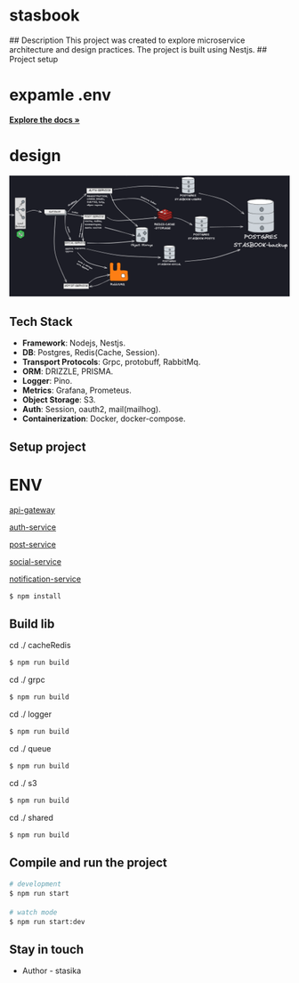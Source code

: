 <h1> stasbook </h1>
## Description
This project was created to explore microservice architecture and design practices. The project is built using Nestjs.
## Project setup

# expamle .env

<a href="https://github.com/stasiska/stasbookrepo/blob/main/nestjsmicroservice.png"><strong>Explore the docs »</strong></a>

# design

![System Design](https://github.com/stasiska/stasbookrepo/blob/main/nestjsmicroservice.png?raw=true)


## Tech Stack

- **Framework**: Nodejs, Nestjs. 
- **DB**: Postgres, Redis(Cache, Session).
- **Transport Protocols**: Grpc, protobuff, RabbitMq.
- **ORM**: DRIZZLE, PRISMA.
- **Logger**: Pino.
- **Metrics**: Grafana, Prometeus.
- **Object Storage**: S3.
- **Auth**: Session, oauth2, mail(mailhog).
- **Containerization**: Docker, docker-compose.
## Setup project

# ENV

[api-gateway](https://github.com/stasiska/stasbookrepo/tree/main/apps/api-gateway)

[auth-service](https://github.com/stasiska/stasbookrepo/tree/main/apps/auth-service)

[post-service](https://github.com/stasiska/stasbookrepo/tree/main/apps/post-service)

[social-service](https://github.com/stasiska/stasbookrepo/tree/main/apps/social-service)

[notification-service](https://github.com/stasiska/stasbookrepo/tree/main/apps/notification-service)

```bash
$ npm install
```

## Build lib

cd ./ cacheRedis 

```bash
$ npm run build
```

cd ./ grpc 

```bash
$ npm run build
```

cd ./ logger 

```bash
$ npm run build
```

cd ./ queue 

```bash
$ npm run build
```

cd ./ s3 

```bash
$ npm run build
```

cd ./ shared 

```bash
$ npm run build
```

## Compile and run the project

```bash
# development
$ npm run start

# watch mode
$ npm run start:dev

```

## Stay in touch

- Author - stasika


